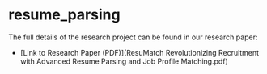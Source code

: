 # resume_parsing

The full details of the research project can be found in our research paper:

- [Link to Research Paper (PDF)](ResuMatch Revolutionizing Recruitment with Advanced Resume Parsing and Job Profile Matching.pdf)

